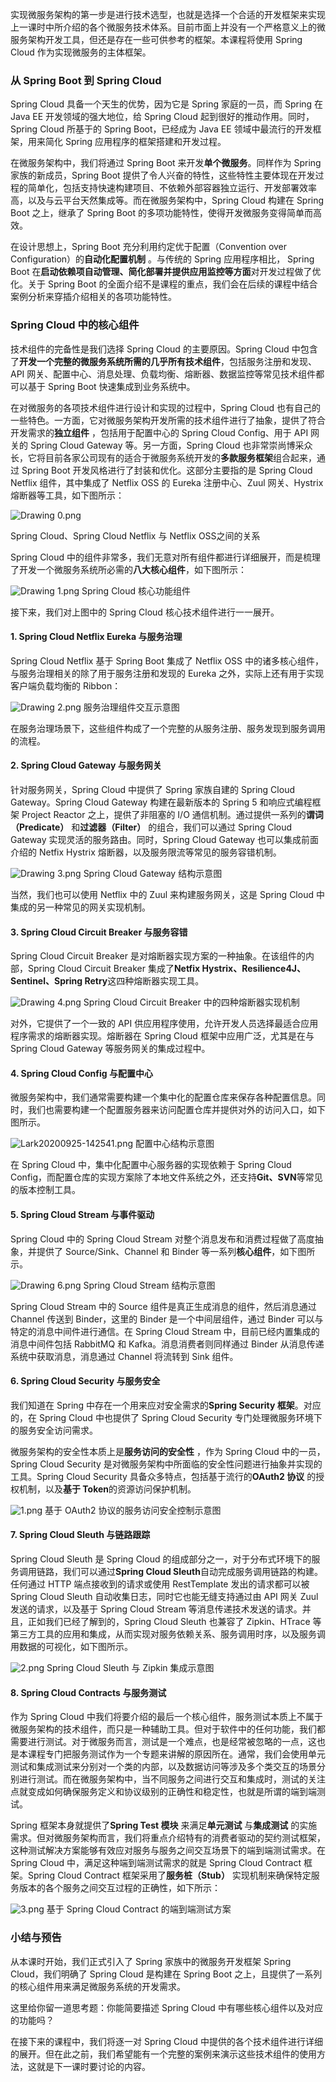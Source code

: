 实现微服务架构的第一步是进行技术选型，也就是选择一个合适的开发框架来实现上一课时中所介绍的各个微服务技术体系。目前市面上并没有一个严格意义上的微服务架构开发工具，但还是存在一些可供参考的框架。本课程将使用 Spring Cloud 作为实现微服务的主体框架。

### 从 Spring Boot 到 Spring Cloud

Spring Cloud 具备一个天生的优势，因为它是 Spring 家庭的一员，而 Spring 在 Java EE 开发领域的强大地位，给 Spring Cloud 起到很好的推动作用。同时，Spring Cloud 所基于的 Spring Boot，已经成为 Java EE 领域中最流行的开发框架，用来简化 Spring 应用程序的框架搭建和开发过程。

在微服务架构中，我们将通过 Spring Boot 来开发**单个微服务**。同样作为 Spring 家族的新成员，Spring Boot 提供了令人兴奋的特性，这些特性主要体现在开发过程的简单化，包括支持快速构建项目、不依赖外部容器独立运行、开发部署效率高，以及与云平台天然集成等。而在微服务架构中，Spring Cloud 构建在 Spring Boot 之上，继承了 Spring Boot 的多项功能特性，使得开发微服务变得简单而高效。

在设计思想上，Spring Boot 充分利用约定优于配置（Convention over Configuration）的**自动化配置机制** 。与传统的 Spring 应用程序相比， Spring Boot 在**启动依赖项自动管理、简化部署并提供应用监控等方面**对开发过程做了优化。关于 Spring Boot 的全面介绍不是课程的重点，我们会在后续的课程中结合案例分析来穿插介绍相关的各项功能特性。

### Spring Cloud 中的核心组件

技术组件的完备性是我们选择 Spring Cloud 的主要原因。Spring Cloud 中包含了**开发一个完整的微服务系统所需的几乎所有技术组件**，包括服务注册和发现、API 网关、配置中心、消息处理、负载均衡、熔断器、数据监控等常见技术组件都可以基于 Spring Boot 快速集成到业务系统中。

在对微服务的各项技术组件进行设计和实现的过程中，Spring Cloud 也有自己的一些特色。一方面，它对微服务架构开发所需的技术组件进行了抽象，提供了符合开发需求的**独立组件** ，包括用于配置中心的 Spring Cloud Config、用于 API 网关的 Spring Cloud Gateway 等。另一方面，Spring Cloud 也非常崇尚博采众长，它将目前各家公司现有的适合于微服务系统开发的**多款服务框架**组合起来，通过 Spring Boot 开发风格进行了封装和优化。这部分主要指的是 Spring Cloud Netflix 组件，其中集成了 Netflix OSS 的 Eureka 注册中心、Zuul 网关、Hystrix 熔断器等工具，如下图所示：

<Image alt="Drawing 0.png" src="https://s0.lgstatic.com/i/image/M00/56/AD/Ciqc1F9sBgaAb7YQAAA653_HTog401.png"/>

Spring Cloud、Spring Cloud Netflix 与 Netflix OSS之间的关系

Spring Cloud 中的组件非常多，我们无意对所有组件都进行详细展开，而是梳理了开发一个微服务系统所必需的**八大核心组件**，如下图所示：

<Image alt="Drawing 1.png" src="https://s0.lgstatic.com/i/image/M00/56/AD/Ciqc1F9sBg6AWtz9AABxSM2101E981.png"/>  
Spring Cloud 核心功能组件

接下来，我们对上图中的 Spring Cloud 核心技术组件进行一一展开。

#### 1. Spring Cloud Netflix Eureka 与服务治理

Spring Cloud Netflix 基于 Spring Boot 集成了 Netflix OSS 中的诸多核心组件，与服务治理相关的除了用于服务注册和发现的 Eureka 之外，实际上还有用于实现客户端负载均衡的 Ribbon：

<Image alt="Drawing 2.png" src="https://s0.lgstatic.com/i/image/M00/56/AE/Ciqc1F9sBiKAds9sAABElqpa-7s336.png"/>  
服务治理组件交互示意图

在服务治理场景下，这些组件构成了一个完整的从服务注册、服务发现到服务调用的流程。

#### 2. Spring Cloud Gateway 与服务网关

针对服务网关，Spring Cloud 中提供了 Spring 家族自建的 Spring Cloud Gateway。Spring Cloud Gateway 构建在最新版本的 Spring 5 和响应式编程框架 Project Reactor 之上，提供了非阻塞的 I/O 通信机制。通过提供一系列的**谓词（Predicate）** 和**过滤器（Filter）** 的组合，我们可以通过 Spring Cloud Gateway 实现灵活的服务路由。同时，Spring Cloud Gateway 也可以集成前面介绍的 Netfix Hystrix 熔断器，以及服务限流等常见的服务容错机制。

<Image alt="Drawing 3.png" src="https://s0.lgstatic.com/i/image/M00/56/AE/Ciqc1F9sBlKAJBPNAAA-ia2bpBY143.png"/>  
Spring Cloud Gateway 结构示意图

当然，我们也可以使用 Netflix 中的 Zuul 来构建服务网关，这是 Spring Cloud 中集成的另一种常见的网关实现机制。

#### 3. Spring Cloud Circuit Breaker 与服务容错

Spring Cloud Circuit Breaker 是对熔断器实现方案的一种抽象。在该组件的内部，Spring Cloud Circuit Breaker 集成了**Netfix Hystrix、Resilience4J、Sentinel、Spring Retry**这四种熔断器实现工具。

<Image alt="Drawing 4.png" src="https://s0.lgstatic.com/i/image/M00/56/B9/CgqCHl9sBmOAWNhSAAA6Vx5KyiE277.png"/>  
Spring Cloud Circuit Breaker 中的四种熔断器实现机制

对外，它提供了一个一致的 API 供应用程序使用，允许开发人员选择最适合应用程序需求的熔断器实现。熔断器在 Spring Cloud 框架中应用广泛，尤其是在与 Spring Cloud Gateway 等服务网关的集成过程中。

#### 4. Spring Cloud Config 与配置中心

微服务架构中，我们通常需要构建一个集中化的配置仓库来保存各种配置信息。同时，我们也需要构建一个配置服务器来访问配置仓库并提供对外的访问入口，如下图所示。

<Image alt="Lark20200925-142541.png" src="https://s0.lgstatic.com/i/image/M00/57/C7/CgqCHl9tjbeACpS2AAJIaPx7Mq0892.png"/>  
配置中心结构示意图

在 Spring Cloud 中，集中化配置中心服务器的实现依赖于 Spring Cloud Config，而配置仓库的实现方案除了本地文件系统之外，还支持**Git、SVN**等常见的版本控制工具。

#### 5. Spring Cloud Stream 与事件驱动

Spring Cloud 中的 Spring Cloud Stream 对整个消息发布和消费过程做了高度抽象，并提供了 Source/Sink、Channel 和 Binder 等一系列**核心组件**，如下图所示。

<Image alt="Drawing 6.png" src="https://s0.lgstatic.com/i/image/M00/56/B9/CgqCHl9sBn-AAkFbAAA_BemmaAQ215.png"/>  
Spring Cloud Stream 结构示意图

Spring Cloud Stream 中的 Source 组件是真正生成消息的组件，然后消息通过 Channel 传送到 Binder，这里的 Binder 是一个中间层组件，通过 Binder 可以与特定的消息中间件进行通信。在 Spring Cloud Stream 中，目前已经内置集成的消息中间件包括 RabbitMQ 和 Kafka。消息消费者则同样通过 Binder 从消息传递系统中获取消息，消息通过 Channel 将流转到 Sink 组件。

#### 6. Spring Cloud Security 与服务安全

我们知道在 Spring 中存在一个用来应对安全需求的**Spring Security 框架**。对应的，在 Spring Cloud 中也提供了 Spring Cloud Security 专门处理微服务环境下的服务安全访问需求。

微服务架构的安全性本质上是**服务访问的安全性** ，作为 Spring Cloud 中的一员，Spring Cloud Security 是对微服务架构中所面临的安全性问题进行抽象并实现的工具。Spring Cloud Security 具备众多特点，包括基于流行的**OAuth2 协议** 的授权机制，以及**基于 Token**的资源访问保护机制。

<Image alt="1.png" src="https://s0.lgstatic.com/i/image/M00/57/C2/Ciqc1F9tlDOASNyLAALedVeBHLo293.png"/>  
基于 OAuth2 协议的服务访问安全控制示意图

#### 7. Spring Cloud Sleuth 与链路跟踪

Spring Cloud Sleuth 是 Spring Cloud 的组成部分之一，对于分布式环境下的服务调用链路，我们可以通过**Spring Cloud Sleuth**自动完成服务调用链路的构建。任何通过 HTTP 端点接收到的请求或使用 RestTemplate 发出的请求都可以被 Spring Cloud Sleuth 自动收集日志，同时它也能无缝支持通过由 API 网关 Zuul 发送的请求，以及基于 Spring Cloud Stream 等消息传递技术发送的请求。并且，正如我们已经了解到的，Spring Cloud Sleuth 也兼容了 Zipkin、HTrace 等第三方工具的应用和集成，从而实现对服务依赖关系、服务调用时序，以及服务调用数据的可视化，如下图所示。

<Image alt="2.png" src="https://s0.lgstatic.com/i/image/M00/57/C2/Ciqc1F9tlEiATn4nAALLyuxpf0E499.png"/>  
Spring Cloud Sleuth 与 Zipkin 集成示意图

#### 8. Spring Cloud Contracts 与服务测试

作为 Spring Cloud 中我们将要介绍的最后一个核心组件，服务测试本质上不属于微服务架构的技术组件，而只是一种辅助工具。但对于软件中的任何功能，我们都需要进行测试。对于微服务而言，测试是一个难点，也是经常被忽略的一点，这也是本课程专门把服务测试作为一个专题来讲解的原因所在。通常，我们会使用单元测试和集成测试来分别对一个类的内部，以及数据访问等涉及多个类交互的场景分别进行测试。而在微服务架构中，当不同服务之间进行交互和集成时，测试的关注点就变成如何确保服务定义和协议级别的正确性和稳定性，也就是所谓的端到端测试。

Spring 框架本身就提供了**Spring Test 模块** 来满足**单元测试** 与**集成测试** 的实施需求。但对微服务架构而言，我们将重点介绍特有的消费者驱动的契约测试框架，这种测试解决方案能够有效应对服务与服务之间交互场景下的端到端测试需求。在 Spring Cloud 中，满足这种端到端测试需求的就是 Spring Cloud Contract 框架。Spring Cloud Contract 框架采用了**服务桩（Stub）** 实现机制来确保特定服务版本的各个服务之间交互过程的正确性，如下所示：

<Image alt="3.png" src="https://s0.lgstatic.com/i/image/M00/57/C2/Ciqc1F9tlCaAVTmJAAHSTqddh7A697.png"/>  
基于 Spring Cloud Contract 的端到端测试方案

### 小结与预告

从本课时开始，我们正式引入了 Spring 家族中的微服务开发框架 Spring Cloud，我们明确了 Spring Cloud 是构建在 Spring Boot 之上，且提供了一系列的核心组件用来满足微服务系统的开发需求。

这里给你留一道思考题：你能简要描述 Spring Cloud 中有哪些核心组件以及对应的功能吗？

在接下来的课程中，我们将逐一对 Spring Cloud 中提供的各个技术组件进行详细的展开。但在此之前，我们希望能有一个完整的案例来演示这些技术组件的使用方法，这就是下一课时要讨论的内容。
